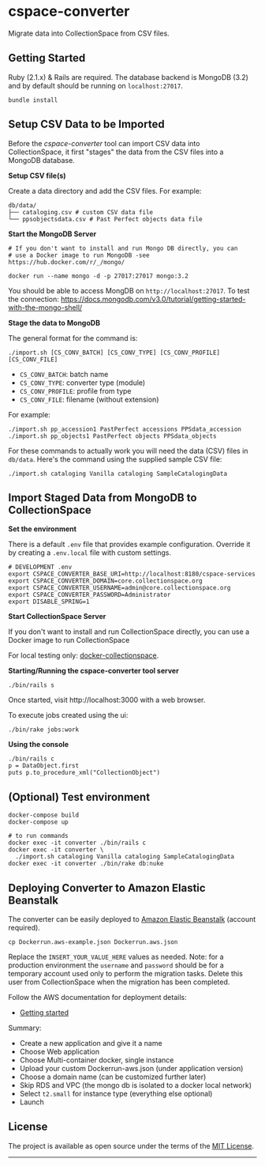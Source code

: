 # cspace-converter

Migrate data into CollectionSpace from CSV files.

## Getting Started

Ruby (2.1.x) & Rails are required. The database backend is MongoDB (3.2) and by
default should be running on `localhost:27017`.

```
bundle install
```

## Setup CSV Data to be Imported

Before the *cspace-converter* tool can import CSV data into CollectionSpace, it first
"stages" the data from the CSV files into a MongoDB database.

**Setup CSV file(s)**

Create a data directory and add the CSV files. For example:

```
db/data/
├── cataloging.csv # custom CSV data file
└── ppsobjectsdata.csv # Past Perfect objects data file
```

**Start the MongoDB Server**

```
# If you don't want to install and run Mongo DB directly, you can
# use a Docker image to run MongoDB -see https://hub.docker.com/r/_/mongo/

docker run --name mongo -d -p 27017:27017 mongo:3.2
```

You should be able to access MongDB on `http://localhost:27017`.  To test the
connection: https://docs.mongodb.com/v3.0/tutorial/getting-started-with-the-mongo-shell/

**Stage the data to MongoDB**

The general format for the command is:

```
./import.sh [CS_CONV_BATCH] [CS_CONV_TYPE] [CS_CONV_PROFILE] [CS_CONV_FILE]
```

- `CS_CONV_BATCH`: batch name
- `CS_CONV_TYPE`: converter type (module)
- `CS_CONV_PROFILE`: profile from type
- `CS_CONV_FILE`: filename (without extension)

For example:

```
./import.sh pp_accession1 PastPerfect accessions PPSdata_accession
./import.sh pp_objects1 PastPerfect objects PPSdata_objects
```

For these commands to actually work you will need the data (CSV) files in `db/data`. Here's the command using the supplied sample CSV file:

```
./import.sh cataloging Vanilla cataloging SampleCatalogingData
```

## Import Staged Data from MongoDB to CollectionSpace

**Set the environment**

There is a default `.env` file that provides example configuration. Override it
by creating a `.env.local` file with custom settings.

```
# DEVELOPMENT .env
export CSPACE_CONVERTER_BASE_URI=http://localhost:8180/cspace-services
export CSPACE_CONVERTER_DOMAIN=core.collectionspace.org
export CSPACE_CONVERTER_USERNAME=admin@core.collectionspace.org
export CSPACE_CONVERTER_PASSWORD=Administrator
export DISABLE_SPRING=1
```

**Start CollectionSpace Server**

If you don't want to install and run CollectionSpace directly, you can
use a Docker image to run CollectionSpace

For local testing only: [docker-collectionspace](https://github.com/lyrasis/docker-collectionspace).

**Starting/Running the cspace-converter tool server**

```
./bin/rails s
```
Once started, visit http://localhost:3000 with a web browser.

To execute jobs created using the ui:

```
./bin/rake jobs:work
```

**Using the console**

```
./bin/rails c
p = DataObject.first
puts p.to_procedure_xml("CollectionObject")
```

## (Optional) Test environment

```
docker-compose build
docker-compose up

# to run commands
docker exec -it converter ./bin/rails c
docker exec -it converter \
  ./import.sh cataloging Vanilla cataloging SampleCatalogingData
docker exec -it converter ./bin/rake db:nuke
```

## Deploying Converter to Amazon Elastic Beanstalk

The converter can be easily deployed to [Amazon Elastic Beanstalk](https://aws.amazon.com/documentation/elastic-beanstalk/)
(account required).

```
cp Dockerrun.aws-example.json Dockerrun.aws.json
```

Replace the `INSERT_YOUR_VALUE_HERE` values as needed. Note: for a production
environment the `username` and `password` should be for a temporary account used
only to perform the migration tasks. Delete this user from CollectionSpace when
the migration has been completed.

Follow the AWS documentation for deployment details:

- [Getting started](https://docs.aws.amazon.com/elasticbeanstalk/latest/dg/GettingStarted.html)

Summary:

- Create a new application and give it a name
- Choose Web application
- Choose Multi-container docker, single instance
- Upload your custom Dockerrun-aws.json (under application version)
- Choose a domain name (can be customized further later)
- Skip RDS and VPC (the mongo db is isolated to a docker local network)
- Select `t2.small` for instance type (everything else optional)
- Launch

## License

The project is available as open source under the terms of the [MIT License](http://opensource.org/licenses/MIT).

---

